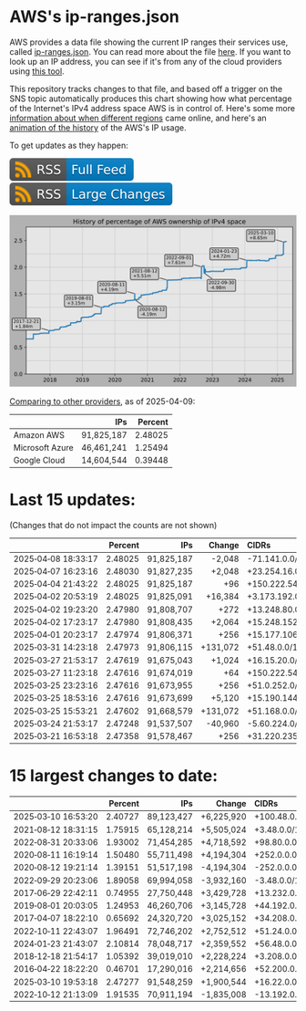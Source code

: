 # AWS's ip-ranges.json

AWS provides a data file showing the current IP ranges their
services use, called [ip-ranges.json](https://ip-ranges.amazonaws.com/ip-ranges.json).
You can read more about the file [here](https://docs.aws.amazon.com/general/latest/gr/aws-ip-ranges.html).
If you want to look up an IP address, you can see if it's from any of the cloud providers using [this tool](https://cloud-ips.s3-us-west-2.amazonaws.com/index.html).

This repository tracks changes to that file, and based off a trigger on the SNS 
topic automatically produces this chart showing how what percentage of the 
Internet's IPv4 address space AWS is in control of.  Here's some 
more [information about when different regions](announces.md) came 
online, and here's an [animation of the history](https://youtu.be/v__lzuvKxU0) 
of the AWS's IP usage.

To get updates as they happen:

[![RSS Icon (Full Feed)](images/rss_badge.svg)](https://raw.githubusercontent.com/seligman/aws-ip-ranges/master/rss.xml)
[![RSS Icon (Large Changes)](images/rss_badge_partial.svg)](https://raw.githubusercontent.com/seligman/aws-ip-ranges/master/rss_big_changes.xml)

![History of AWS](history_count.svg)

[Comparing to other providers](https://github.com/seligman/cloud_sizes), as of 2025-04-09:

| | IPs | Percent |
| --- | ---: | ---: |
| Amazon AWS | 91,825,187 | 2.48025 |
| Microsoft Azure | 46,461,241 | 1.25494 |
| Google Cloud | 14,604,544 | 0.39448 |


# Last 15 updates:

(Changes that do not impact the counts are not shown)

| | Percent | IPs | Change | CIDRs |
| :--- | ---: | ---: | ---: | :--- |
| 2025&#8209;04&#8209;08&nbsp;18:33:17 | 2.48025 | 91,825,187 | -2,048 | -71.141.0.0/21 |
| 2025&#8209;04&#8209;07&nbsp;16:23:16 | 2.48030 | 91,827,235 | +2,048 | +23.254.16.0/21 |
| 2025&#8209;04&#8209;04&nbsp;21:43:22 | 2.48025 | 91,825,187 | +96 | +150.222.54.192/26,&nbsp;+150.222.54.160/27 |
| 2025&#8209;04&#8209;02&nbsp;20:53:19 | 2.48025 | 91,825,091 | +16,384 | +3.173.192.0/18 |
| 2025&#8209;04&#8209;02&nbsp;19:23:20 | 2.47980 | 91,808,707 | +272 | +13.248.80.0/24,&nbsp;+76.223.170.112/28 |
| 2025&#8209;04&#8209;02&nbsp;17:23:17 | 2.47980 | 91,808,435 | +2,064 | +15.248.152.0/21,&nbsp;+52.94.250.160/28 |
| 2025&#8209;04&#8209;01&nbsp;20:23:17 | 2.47974 | 91,806,371 | +256 | +15.177.106.0/24 |
| 2025&#8209;03&#8209;31&nbsp;14:23:18 | 2.47973 | 91,806,115 | +131,072 | +51.48.0.0/15 |
| 2025&#8209;03&#8209;27&nbsp;21:53:17 | 2.47619 | 91,675,043 | +1,024 | +16.15.20.0/22 |
| 2025&#8209;03&#8209;27&nbsp;11:23:18 | 2.47616 | 91,674,019 | +64 | +150.222.54.96/27,&nbsp;+150.222.54.128/27 |
| 2025&#8209;03&#8209;25&nbsp;23:23:16 | 2.47616 | 91,673,955 | +256 | +51.0.252.0/24 |
| 2025&#8209;03&#8209;25&nbsp;18:53:16 | 2.47616 | 91,673,699 | +5,120 | +15.190.144.0/20,&nbsp;+15.190.236.0/22 |
| 2025&#8209;03&#8209;25&nbsp;15:53:21 | 2.47602 | 91,668,579 | +131,072 | +51.168.0.0/15 |
| 2025&#8209;03&#8209;24&nbsp;21:53:17 | 2.47248 | 91,537,507 | -40,960 | -5.60.224.0/19,&nbsp;-5.60.208.0/20,&nbsp;-5.60.152.0/21,&nbsp;... |
| 2025&#8209;03&#8209;21&nbsp;16:53:18 | 2.47358 | 91,578,467 | +256 | +31.220.235.0/24 |


# 15 largest changes to date:

| | Percent | IPs | Change | CIDRs |
| :--- | ---: | ---: | ---: | :--- |
| 2025&#8209;03&#8209;10&nbsp;16:53:20 | 2.40727 | 89,123,427 | +6,225,920 | +100.48.0.0/12,&nbsp;+16.144.0.0/13,&nbsp;+16.192.0.0/13,&nbsp;... |
| 2021&#8209;08&#8209;12&nbsp;18:31:15 | 1.75915 | 65,128,214 | +5,505,024 | +3.48.0.0/12,&nbsp;+35.96.0.0/12,&nbsp;+3.152.0.0/13,&nbsp;... |
| 2022&#8209;08&#8209;31&nbsp;20:33:06 | 1.93002 | 71,454,285 | +4,718,592 | +98.80.0.0/12,&nbsp;+184.32.0.0/12,&nbsp;+13.184.0.0/13,&nbsp;... |
| 2020&#8209;08&#8209;11&nbsp;16:19:14 | 1.50480 | 55,711,498 | +4,194,304 | +252.0.0.0/10 |
| 2020&#8209;08&#8209;12&nbsp;19:21:14 | 1.39151 | 51,517,198 | -4,194,304 | -252.0.0.0/10 |
| 2022&#8209;09&#8209;29&nbsp;20:23:06 | 1.89058 | 69,994,058 | -3,932,160 | -3.48.0.0/12,&nbsp;-35.96.0.0/12,&nbsp;-3.240.0.0/13,&nbsp;... |
| 2017&#8209;06&#8209;29&nbsp;22:42:11 | 0.74955 | 27,750,448 | +3,429,728 | +13.232.0.0/13,&nbsp;+34.240.0.0/13,&nbsp;+35.168.0.0/13,&nbsp;... |
| 2019&#8209;08&#8209;01&nbsp;20:03:05 | 1.24953 | 46,260,706 | +3,145,728 | +44.192.0.0/10,&nbsp;-3.192.0.0/12 |
| 2017&#8209;04&#8209;07&nbsp;18:22:10 | 0.65692 | 24,320,720 | +3,025,152 | +34.208.0.0/12,&nbsp;+34.224.0.0/12,&nbsp;+13.58.0.0/15,&nbsp;... |
| 2022&#8209;10&#8209;11&nbsp;22:43:07 | 1.96491 | 72,746,202 | +2,752,512 | +51.24.0.0/13,&nbsp;+57.104.0.0/13,&nbsp;+51.20.0.0/14,&nbsp;... |
| 2024&#8209;01&#8209;23&nbsp;21:43:07 | 2.10814 | 78,048,717 | +2,359,552 | +56.48.0.0/13,&nbsp;+16.28.0.0/14,&nbsp;+16.64.0.0/14,&nbsp;... |
| 2018&#8209;12&#8209;18&nbsp;21:54:17 | 1.05392 | 39,019,010 | +2,228,224 | +3.208.0.0/12,&nbsp;+3.224.0.0/12,&nbsp;+13.48.0.0/15 |
| 2016&#8209;04&#8209;22&nbsp;18:22:20 | 0.46701 | 17,290,016 | +2,214,656 | +52.200.0.0/13,&nbsp;+52.208.0.0/13,&nbsp;+52.36.0.0/14,&nbsp;... |
| 2025&#8209;03&#8209;10&nbsp;19:53:18 | 2.47277 | 91,548,259 | +1,900,544 | +16.22.0.0/15,&nbsp;+16.48.0.0/15,&nbsp;+16.58.0.0/15,&nbsp;... |
| 2022&#8209;10&#8209;12&nbsp;21:13:09 | 1.91535 | 70,911,194 | -1,835,008 | -13.192.0.0/13,&nbsp;-16.28.0.0/14,&nbsp;-40.172.0.0/14,&nbsp;... |
